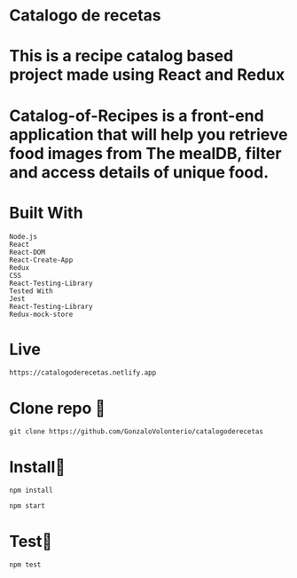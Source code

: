 # Catalogo de recetas

# This is a recipe catalog based project made using React and Redux

# Catalog-of-Recipes is a front-end application that will help you retrieve food images from The mealDB, filter and access details of unique food.

# Built With

```
Node.js
React
React-DOM
React-Create-App
Redux
CSS
React-Testing-Library
Tested With
Jest
React-Testing-Library
Redux-mock-store
```


# Live

```
https://catalogoderecetas.netlify.app
```


# Clone repo 🔧

```
git clone https://github.com/GonzaloVolonterio/catalogoderecetas
```

# Install🔧

```
npm install
```

```
npm start
```

# Test🔧

```
npm test

```


